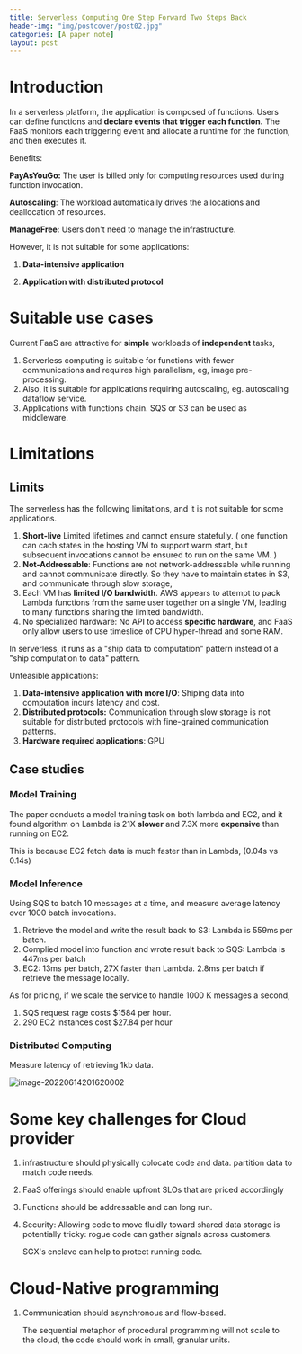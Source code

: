 ```yaml
---
title: Serverless Computing One Step Forward Two Steps Back
header-img: "img/postcover/post02.jpg"
categories: [A paper note]
layout: post
---
```


# Introduction

In a serverless platform, the application is composed of functions. Users can define functions and **declare events that trigger each function.** The FaaS monitors each triggering event and allocate a runtime for the function, and then executes it. 

Benefits:

**PayAsYouGo:** The user is billed only for computing resources used during function invocation. 

**Autoscaling**: The workload automatically drives the allocations and deallocation of resources. 

**ManageFree**: Users don't need to manage the infrastructure.

However, it is not suitable for some applications:

1. **Data-intensive application**

1.  **Application with distributed protocol**

# Suitable use cases

Current FaaS are attractive for **simple** workloads of **independent** tasks, 

1. Serverless computing is suitable for functions with fewer communications and requires high parallelism, eg, image pre-processing.
2. Also, it is suitable for applications requiring autoscaling, eg. autoscaling dataflow service.
3. Applications with functions chain. SQS or S3 can be used as middleware.

# Limitations

## Limits

The serverless has the following limitations, and it is not suitable for some applications. 

1. **Short-live** Limited lifetimes and cannot ensure statefully. ( one function can cach states in the hosting VM to support warm start, but subsequent invocations cannot be ensured to run on the same VM. )
2. **Not-Addressable**: Functions are not network-addressable while running and cannot communicate directly. So they have to maintain states in S3, and communicate through slow storage,
3. Each VM has **limited I/O bandwidth**. AWS appears to attempt to pack Lambda functions from the same user together on a single VM, leading to many functions sharing the limited bandwidth.
4. No specialized hardware: No API to access **specific hardware**, and FaaS only allow users to use timeslice of CPU hyper-thread and some RAM.

In serverless, it runs as a "ship data to computation" pattern instead of a "ship computation to data" pattern.

Unfeasible applications:

1. **Data-intensive application with more I/O**: Shiping data into computation incurs latency and cost. 
2. **Distributed protocols:** Communication through slow storage is not suitable for distributed protocols with fine-grained communication patterns.
3. **Hardware required applications**: GPU

## Case studies

### Model Training

The paper conducts a model training task on both lambda and EC2, and it found algorithm on Lambda is 21X **slower** and 7.3X more **expensive** than running on EC2.

This is because EC2 fetch data is much faster than in Lambda, (0.04s vs 0.14s)

### Model Inference

Using SQS to batch 10 messages at a time, and measure average latency over 1000 batch invocations.

1. Retrieve the model and write the result back to S3: Lambda is 559ms per batch.
2. Complied model into function and wrote result back to SQS: Lambda is 447ms per batch
3. EC2: 13ms per batch, 27X faster than Lambda. 2.8ms per batch if retrieve the message locally. 

As for pricing, if we scale the service to handle 1000 K messages a second, 

1. SQS request rage costs $1584 per hour. 
2. 290 EC2 instances cost $27.84 per hour

### Distributed Computing

Measure latency of retrieving 1kb data.

![image-20220614201620002](https://github.com/NLGithubWP/tech-notebook/raw/master/img/a_img_store/image-20220614201620002.png)

# Some key challenges for Cloud provider

1. infrastructure should physically colocate code and data. partition data to match code needs.

2. FaaS offerings should enable upfront SLOs that are priced accordingly

3. Functions should be addressable and can long run.

4. Security: Allowing code to move fluidly toward shared data storage is potentially tricky: rogue code can gather signals across customers.

   SGX's enclave can help to protect running code. 

# Cloud-Native programming

1. Communication should asynchronous and flow-based.

   The sequential metaphor of procedural programming will not scale to the cloud, the code should work in small, granular units. 



